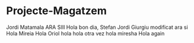 # Projecte-Magatzem
Jordi Matamala ARA SIII
Hola bon dia, Stefan Jordi Giurgiu modificat ara si
Hola Mireia
Hola Oriol
hola hola otra vez
hola miresha
Hola again

